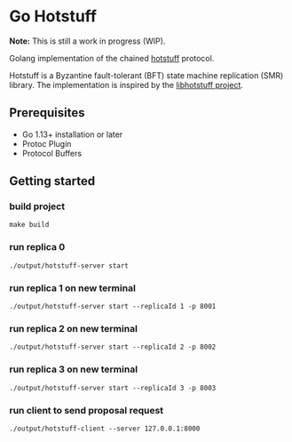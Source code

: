# Go Hotstuff

**Note:** This is still a work in progress (WIP).

Golang implementation of the chained [hotstuff](https://arxiv.org/pdf/1803.05069.pdf) protocol.

Hotstuff is a Byzantine fault-tolerant (BFT) state machine replication (SMR) library. 
The implementation is inspired by the [libhotstuff project](https://github.com/hot-stuff/libhotstuff). 

## Prerequisites
- Go 1.13+ installation or later
- Protoc Plugin
- Protocol Buffers

## Getting started

### build project
```
make build
```

### run replica 0
```
./output/hotstuff-server start
```

### run replica 1 on new terminal
```
./output/hotstuff-server start --replicaId 1 -p 8001
```

### run replica 2 on new terminal
```
./output/hotstuff-server start --replicaId 2 -p 8002
```

### run replica 3 on new terminal
```
./output/hotstuff-server start --replicaId 3 -p 8003
```

### run client to send proposal request
```
./output/hotstuff-client --server 127.0.0.1:8000
```
